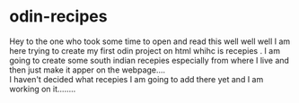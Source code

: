 # odin-recipes
Hey to the one who took some time to open and read this well well well I am here trying to create my first odin project on html whihc is recepies .
I am going to create some south indian recepies especially from where I live and then just make it apper on the webpage....  
I haven't decided what recepies I am going to add there yet and I am working on it........